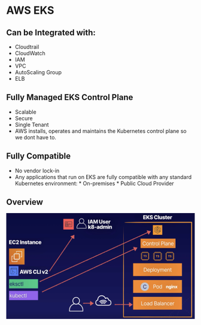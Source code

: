 # AWS EKS 

## Can be Integrated with:
  * Cloudtrail
  * CloudWatch
  * IAM
  * VPC
  * AutoScaling Group
  * ELB
  
## Fully Managed EKS Control Plane
  * Scalable
  * Secure
  * Single Tenant
  * AWS installs, operates and maintains the Kubernetes control plane so we dont have to.
  
## Fully Compatible
  * No vendor lock-in
   * Any applications that run on EKS are fully compatible with any standard Kubernetes environment:
    * On-premises
    * Public Cloud Provider
    
## Overview

![EKS Overview](./videos-screenshots/eks-overview.png)
 


